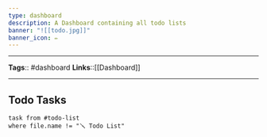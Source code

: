 ```yaml
---
type: dashboard
description: A Dashboard containing all todo lists
banner: "![[todo.jpg]]"
banner_icon: ✏️
---
```


---
**Tags**:: #dashboard
**Links**::[[Dashboard]]

---

## Todo Tasks


```dataview
task from #todo-list 
where file.name != "🪛 Todo List"
```